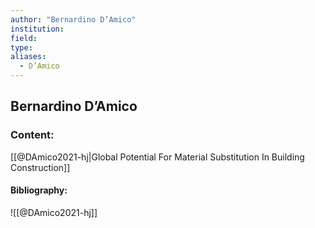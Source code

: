 ```yaml
---
author: "Bernardino D’Amico"
institution:
field:
type:
aliases:
  - D’Amico
---
```


## Bernardino D’Amico

### Content:
[[@DAmico2021-hj|Global Potential For Material Substitution In Building Construction]]

#### Bibliography:

![[@DAmico2021-hj]]